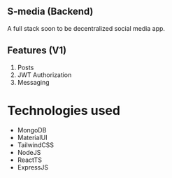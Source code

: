 ## S-media (Backend)

A full stack soon to be decentralized social media app. 
 
## Features (V1)
1. Posts
2. JWT Authorization
3. Messaging


# Technologies used
- MongoDB
- MaterialUI
- TailwindCSS
- NodeJS
- ReactTS
- ExpressJS 
